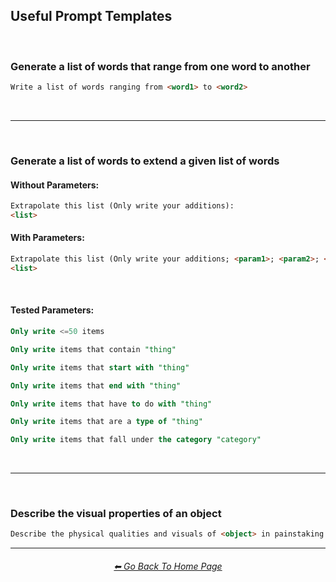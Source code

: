 <h2>Useful Prompt Templates</h2>

<br>


### Generate a list of words that range from one word to another

```HTML
Write a list of words ranging from <word1> to <word2>
```


<br><hr><br>


### Generate a list of words to extend a given list of words

#### Without Parameters:

```HTML
Extrapolate this list (Only write your additions):
<list>
```

#### With Parameters:

```HTML
Extrapolate this list (Only write your additions; <param1>; <param2>; <etc>):
<list>
```

<br>

#### Tested Parameters:

```sql
Only write <=50 items
```
```sql
Only write items that contain "thing"
```
```sql
Only write items that start with "thing"
```
```sql
Only write items that end with "thing"
```
```sql
Only write items that have to do with "thing"
```
```sql
Only write items that are a type of "thing"
```
```sql
Only write items that fall under the category "category"
```


<br><hr><br>


### Describe the visual properties of an object

```HTML
Describe the physical qualities and visuals of <object> in painstaking detail
```


<hr><!--------------->
<div align="center">
<h6><a href="https://github.com/willwulfken/ChatGPT-Prompts-Reference/blob/main/README.md">⬅ Go Back To Home Page</a></h6>
</div>